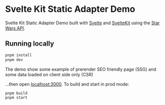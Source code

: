 # Svelte Kit Static Adapter Demo

Svelte Kit Static Adapter Demo built with [Svelte](https://svelte.dev) and [SvelteKit](https://kit.svelte.dev) using the [Star Wars API](https://swapi.dev/).

## Running locally

```bash
pnpm install
pnpm dev
```

The demo show some example of prerender SEO friendly page (SSG) and some data loaded on client side only (CSR)

...then open [localhost:3000](http://localhost:3000). To build and start in prod mode:

```bash
pnpm build
pnpm start
```
